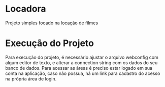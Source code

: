 # Locadora
Projeto simples focado na locação de filmes

# Execução do Projeto
Para execução do projeto, é necessário ajustar o arquivo webconfig com algum editor de texto, e alterar a connection string com os dados do seu banco de dados.
Para acessar as áreas é preciso estar logado em sua conta na aplicação, caso não possua, há um link para cadastro do acesso na própria área de login.
